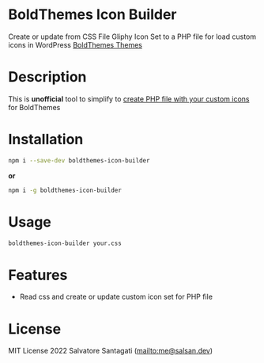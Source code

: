 # BoldThemes Icon Builder

Create or update from CSS File Gliphy Icon Set to a PHP file for load custom icons in WordPress [BoldThemes Themes](https://bold-themes.com/)

# Description

This is **unofficial** tool to simplify to [create PHP file with your custom icons](https://boldthemes.ticksy.com/article/12694) for BoldThemes 

# Installation

```bash
npm i --save-dev boldthemes-icon-builder
```
**or**
```bash
npm i -g boldthemes-icon-builder
```
# Usage

```bash
boldthemes-icon-builder your.css
```

# Features

-   Read css and  create or update custom icon set for PHP file

# License

MIT License 2022 Salvatore Santagati (<mailto:me@salsan.dev>)


